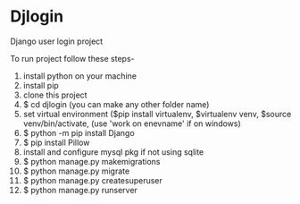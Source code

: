 # Djlogin
Django user login project 

To run project follow these steps-

1. install python on your machine
2. install pip
3. clone this project
4. $ cd djlogin (you can make any other folder name)
5. set virtual environment ($pip install virtualenv, $virtualenv venv, $source venv/bin/activate, (use 'work on enevname' if on windows)
6. $ python -m pip install Django
7. $ pip install Pillow
8. install and configure mysql pkg if not using sqlite
9. $ python manage.py makemigrations
10. $ python manage.py migrate 
11. $ python manage.py createsuperuser 
12. $ python manage.py runserver

